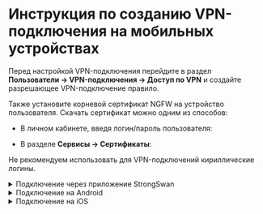 # Инструкция по созданию VPN-подключения на мобильных устройствах

Перед настройкой VPN-подключения перейдите в раздел **Пользователи -> VPN-подключения -> Доступ по VPN** и создайте разрешающее VPN-подключение правило.

Также установите корневой сертификат NGFW на устройство пользователя. Скачать сертификат можно одним из способов:

* В личном кабинете, введя логин/пароль пользователя:

    <img align="left" src="/.gitbook/assets/user-personal-account6.png" alt="" data-size="original">
    
* В разделе **Сервисы -> Сертификаты**:

    <img align="left" src="/.gitbook/assets/certs1.png" alt="" data-size="original">

Не рекомендуем использовать для VPN-подключений кириллические логины.

<details>

<summary>Подключение через приложение StrongSwan</summary>

1\. Нажмите **Добавить VPN профиль**:

<img src="/.gitbook/assets/connection-for-mobile-devices1.png" alt="" data-size="original">

2\. Заполните поля:

* Сервер - домен, указанный в Ideco NGFW в разделе **Пользователи -> VPN-подключения -> Основное -> Подключение по IKEv2/IPsec**;
* VPN тип - IKEv2 EAP (Логин/Пароль);
* Логин - имя пользователя, которому разрешено подключение по VPN;
* Пароль - пароль пользователя.

<img src="/.gitbook/assets/connection-for-mobile-devices2.png" alt="" data-size="original">

3\. Нажмите **Сохранить** и кликните по созданному подключению:

<img src="/.gitbook/assets/connection-for-mobile-devices3.png" alt="" data-size="original">

</details>

<details>

<summary>Подключение на Android</summary>

1\. Перейдите в **VPN** в раздел **Настройки -> Подключения -> Другие настройки**. При необходимости воспользуйтесь строкой поиска по настройкам.

2\. Выберите тип подключения и заполните следующие поля:

**Для PPTP:**

* Имя - имя подключения;
* Адрес сервера - адрес VPN-сервера;
* Имя пользователя - имя пользователя, которому разрешено подключение по VPN;
* Пароль - пароль пользователя.

<img src="/.gitbook/assets/connection-for-mobile-devices4.png" alt="" data-size="original">

**Для IKEv2/IPsec MSCHAPv2:**

* Имя - имя подключения;
* Адрес сервера - адрес VPN-сервера;
* Идентификатор IPsec - логин пользователя;
* Сертификат сервера - "Принято от сервера";
* Сертификат ЦС IPsec - "Не проверять сервер";
* Имя пользователя - имя пользователя, которому разрешено подключение по VPN;
* Пароль - пароль пользователя.

<img src="/.gitbook/assets/connection-for-mobile-devices5.png" alt="" data-size="original">

**Для L2TP/IPsec PSK:**

* Имя - имя подключения;
* Адрес сервера - адрес VPN-сервера;
* Общий ключ IPsec - значение строки **PSK** в разделе **Пользователи -> VPN-подключения -> Основное -> Подключение по L2TP/IPsec**.

<img src="/.gitbook/assets/connection-for-mobile-devices6.png" alt="" data-size="original">

4\. Нажмите **Сохранить** и активируйте подключение.

</details>

<details>

<summary>Подключение на iOS</summary>

1\. Перейдите в раздел **Настройки -> Основные -> VPN**:

<img src="/.gitbook/assets/connection-for-mobile-devices7.png" alt="" data-size="original">

2\. Нажмите **Добавить конфигурацию VPN**:

<img src="/.gitbook/assets/connection-for-mobile-devices8.png" alt="" data-size="original">

3\. Выберите **Тип** подключения и заполните соответствующие поля:

**Для PPTP:**

Начиная с версии iOS-10 компания Apple убрала поддержку протокола PPTP.

* Описание - название соединения;
* Сервер - адрес VPN-сервера;
* Учетная запись - имя пользователя, которому разрешено подключение по VPN;
* Пароль - пароль пользователя.

<img src="/.gitbook/assets/connection-for-mobile-devices9.png" alt="" data-size="original">

**Для L2TP:**

* Описание - название соединения;
* Сервер - адрес VPN-сервера;
* Учетная запись - имя пользователя, которому разрешено подключение по VPN;
* Пароль - пароль пользователя;
* Общий ключ - значение строки **PSK** в разделе **Пользователи -> VPN-подключения -> Основное -> Подключение по L2TP/IPsec**.

<img src="/.gitbook/assets/connection-for-mobile-devices10.png" alt="" data-size="original">

**Для IKEv2:**

* Описание - название соединения;
* Сервер - адрес VPN-сервера;
* Удаленный ID - адрес VPN-сервера;
* Имя пользователя - имя пользователя, которому разрешено подключение по VPN;
* Пароль - пароль пользователя.

<img src="/.gitbook/assets/connection-for-mobile-devices11.png" alt="" data-size="original">

4\. Нажмите **Готово**;

5\. Переведите опцию **Статус** вправо:

<img src="/.gitbook/assets/connection-for-mobile-devices12.png" alt="" data-size="original">

</details>
